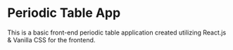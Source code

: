 # Periodic Table App

This is a basic front-end periodic table application created utilizing React.js & Vanilla CSS for the frontend.
